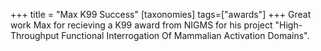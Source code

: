 +++
title = "Max K99 Success"
[taxonomies]
tags=["awards"]
+++
Great work Max for recieving a K99 award from NIGMS for his project "High-Throughput Functional Interrogation Of Mammalian Activation Domains".